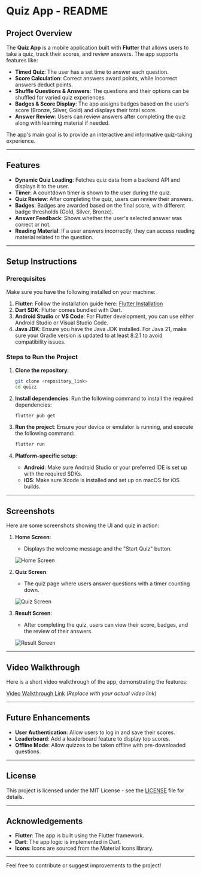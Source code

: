 # Quiz App - README

## Project Overview

The **Quiz App** is a mobile application built with **Flutter** that allows users to take a quiz, track their scores, and review answers. The app supports features like:

- **Timed Quiz**: The user has a set time to answer each question.
- **Score Calculation**: Correct answers award points, while incorrect answers deduct points.
- **Shuffle Questions & Answers**: The questions and their options can be shuffled for varied quiz experiences.
- **Badges & Score Display**: The app assigns badges based on the user’s score (Bronze, Silver, Gold) and displays their total score.
- **Answer Review**: Users can review answers after completing the quiz along with learning material if needed.

The app's main goal is to provide an interactive and informative quiz-taking experience.

---

## Features

- **Dynamic Quiz Loading**: Fetches quiz data from a backend API and displays it to the user.
- **Timer**: A countdown timer is shown to the user during the quiz.
- **Quiz Review**: After completing the quiz, users can review their answers.
- **Badges**: Badges are awarded based on the final score, with different badge thresholds (Gold, Silver, Bronze).
- **Answer Feedback**: Shows whether the user's selected answer was correct or not.
- **Reading Material**: If a user answers incorrectly, they can access reading material related to the question.

---

## Setup Instructions

### Prerequisites

Make sure you have the following installed on your machine:

1. **Flutter**: Follow the installation guide here: [Flutter Installation](https://flutter.dev/docs/get-started/install)
2. **Dart SDK**: Flutter comes bundled with Dart.
3. **Android Studio** or **VS Code**: For Flutter development, you can use either Android Studio or Visual Studio Code.
4. **Java JDK**: Ensure you have the Java JDK installed. For Java 21, make sure your Gradle version is updated to at least 8.2.1 to avoid compatibility issues.

### Steps to Run the Project

1. **Clone the repository**:
   ```bash
   git clone <repository_link>
   cd quizz
   ```

2. **Install dependencies**:
   Run the following command to install the required dependencies:
   ```bash
   flutter pub get
   ```

3. **Run the project**:
   Ensure your device or emulator is running, and execute the following command:
   ```bash
   flutter run
   ```

4. **Platform-specific setup**:
    - **Android**: Make sure Android Studio or your preferred IDE is set up with the required SDKs.
    - **iOS**: Make sure Xcode is installed and set up on macOS for iOS builds.

---

## Screenshots

Here are some screenshots showing the UI and quiz in action:

1. **Home Screen**:
    - Displays the welcome message and the "Start Quiz" button.

   ![Home Screen](assets/screenshots/home_screen.png)

2. **Quiz Screen**:
    - The quiz page where users answer questions with a timer counting down.

   ![Quiz Screen](assets/screenshots/quiz_screen.png)

3. **Result Screen**:
    - After completing the quiz, users can view their score, badges, and the review of their answers.

   ![Result Screen](assets/screenshots/result_screen.png)

---

## Video Walkthrough

Here is a short video walkthrough of the app, demonstrating the features:

[Video Walkthrough Link](https://example.com/walkthrough-video) *(Replace with your actual video link)*

---

## Future Enhancements

- **User Authentication**: Allow users to log in and save their scores.
- **Leaderboard**: Add a leaderboard feature to display top scores.
- **Offline Mode**: Allow quizzes to be taken offline with pre-downloaded questions.

---

## License

This project is licensed under the MIT License - see the [LICENSE](LICENSE) file for details.

---

## Acknowledgements

- **Flutter**: The app is built using the Flutter framework.
- **Dart**: The app logic is implemented in Dart.
- **Icons**: Icons are sourced from the Material Icons library.

---

Feel free to contribute or suggest improvements to the project!